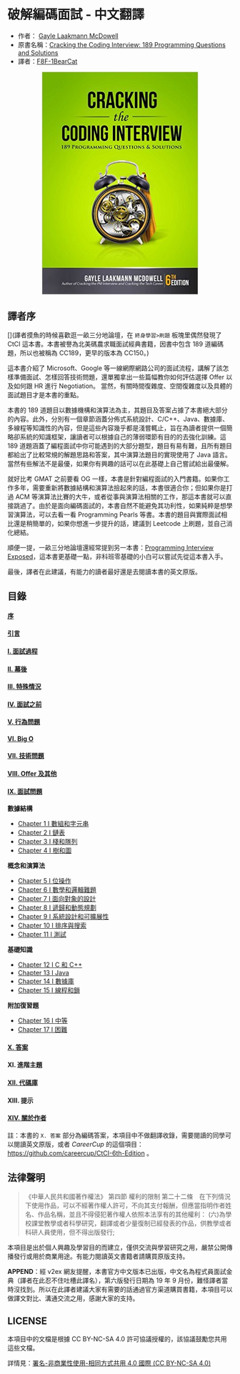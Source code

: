 # 破解編碼面試 - 中文翻譯 

- 作者： [Gayle Laakmann McDowell](http://www.gayle.com/contact/)
- 原書名稱：[Cracking the Coding Interview: 189 Programming Questions and Solutions](https://www.amazon.com/Cracking-Coding-Interview-6th-Edition/dp/0984782850)
- 譯者：[F8F-1BearCat](https://f8f-1bearcat.github.io/about/) 

<div align=center><img src="img/Cover.jpg"/></div>



## 譯者序

[](譯者摸魚的時候喜歡逛一畝三分地論壇，在 `終身學習>刷題` 板塊里偶然發現了 CtCI 這本書。本書被譽為北美碼農求職面試經典書籍，因書中包含 189 道編碼題，所以也被稱為 CC189，更早的版本為 CC150。)

這本書介紹了 Microsoft、Google 等一線網際網路公司的面試流程，講解了該怎樣準備面試、怎樣回答技術問題，還單獨拿出一些篇幅教你如何評估選擇 Offer 以及如何跟 HR 進行 Negotiation。 當然，有關時間復雜度、空間復雜度以及具體的面試題目才是本書的重點。

本書的 189 道題目以數據機構和演算法為主，其題目及答案占據了本書絕大部分的內容。此外，分別有一個章節涵蓋分佈式系統設計、C/C++、Java、數據庫、多線程等知識性的內容，但是這些內容幾乎都是淺嘗輒止，旨在為讀者提供一個簡略卻系統的知識框架，讓讀者可以根據自己的薄弱環節有目的的去強化訓練。這 189 道題涵蓋了編程面試中你可能遇到的大部分題型，題目有易有難，且所有題目都給出了比較常規的解題思路和答案，其中演算法題目的實現使用了 Java 語言。當然有些解法不是最優，如果你有興趣的話可以在此基礎上自己嘗試給出最優解。

就好比考 GMAT 之前要看 OG 一樣，本書是針對編程面試的入門書籍。如果你工作多年，需要重新將數據結構和演算法撿起來的話，本書很適合你；但如果你是打過 ACM 等演算法比賽的大牛，或者從事與演算法相關的工作，那這本書就可以直接跳過了。由於是面向編碼面試的，本書自然不能避免其功利性，如果純粹是想學習演算法，可以去看一看 Programming Pearls 等書。本書的題目與實際面試相比還是稍簡單的，如果你想進一步提升的話，建議到 Leetcode 上刷題，並自己消化總結。

順便一提，一畝三分地論壇還經常提到另一本書：[Programming Interview Exposed](https://www.amazon.com/Programming-Interviews-Exposed-Secrets-Landing/dp/1118261364/?&_encoding=UTF8&tag=1point3acres-20&linkCode=ur2&linkId=f4a9f284abef2e91bbc0bc39a9cc3967&camp=1789&creative=9325)，這本書更基礎一點，非科班零基礎的小白可以嘗試先從這本書入手。

最後，譯者在此建議，有能力的讀者最好還是去閱讀本書的英文原版。

## 目錄

#### [序](Foreword.md)
#### [引言](Introduction.md)
#### [I. 面試過程](I.The_Interview_Process.md)
#### [II. 幕後](II.Behind_the_Scenes.md)
#### [III. 特殊情況](III.Special_Situations.md)
#### [IV. 面試之前](IV.Before_the_Interview.md)
#### [V. 行為問題](V.Behavioral_Questions.md)
#### [VI. Big O](VI.Big_O.md)
#### [VII. 技術問題](VII.Technical_Questions.md)
#### [VIII. Offer 及其他](VIII.The_Offer_and_Beyond.md)
#### [IX. 面試問題](IX.Interview_Questions.md)

**數據結構**

- [Chapter 1 I 數組和字元串](Chapter_1_Arrays_and_Strings.md)
- [Chapter 2 I 鏈表](Chapter_2_Linked_Lists.md)
- [Chapter 3 I 棧和隊列](Chapter_3_Stacks_and_Queues.md)
- [Chapter 4 I 樹和圖](Chapter_4_Trees_and_Graphs.md)

**概念和演算法**

- [Chapter 5 I 位操作](Chapter_5_Bit_Manipulation.md)
- [Chapter 6 I 數學和邏輯難題](Chapter_6_Math_and_Logic_Puzzles.md)
- [Chapter 7 I 面向對象的設計](Chapter_7_Object-Oriented_Design.md)
- [Chapter 8 I 遞歸和動態規劃](Chapter_8_Recursion_and_Dynamic_Programming.md)
- [Chapter 9 I 系統設計和可擴展性](Chapter_9_System_Design_and_Scalability.md)
- [Chapter 10 I 排序與搜索](Chapter_10_Sorting_and_Searching.md)
- [Chapter 11 I 測試](Chapter_11_Testing.md)

**基礎知識**

- [Chapter 12 I C 和 C++](Chapter_12_C_and_C++.md)
- [Chapter 13 I Java](Chapter_13_Java.md)
- [Chapter 14 I 數據庫](Chapter_14_Databases.md)
- [Chapter 15 I 線程和鎖](Chapter_15_Threads_and_Locks.md)

**附加復習題**

- [Chapter 16 I 中等](Chapter_16_Moderate.md)
- [Chapter 17 I 困難](Chapter_17_Hard.md)

#### [X. 答案](https://github.com/careercup/CtCI-6th-Edition)
#### XI. 進階主題
#### [XII. 代碼庫](XII.Code_Library.md)
#### XIII. 提示
#### [XIV. 關於作者](XIV.About_the_Author.md)

註：本書的 `X. 答案` 部分為編碼答案，本項目中不做翻譯收錄，需要閱讀的同學可以閱讀英文原版，或者 *CareerCup* 的這個項目：https://github.com/careercup/CtCI-6th-Edition 。

## 法律聲明

> 《中華人民共和國著作權法》
> 第四節 權利的限制
> 第二十二條　在下列情況下使用作品，可以不經著作權人許可，不向其支付報酬，但應當指明作者姓名、作品名稱，並且不得侵犯著作權人依照本法享有的其他權利：
> (六)為學校課堂教學或者科學研究，翻譯或者少量復制已經發表的作品，供教學或者科研人員使用，但不得出版發行;

本項目是出於個人興趣及學習目的而建立，僅供交流與學習研究之用，嚴禁公開傳播發行或用於商業用途。有能力閱讀英文書籍者請購買原版支持。

**APPEND**：經 v2ex 網友提醒，本書官方中文版本已出版，中文名為程式員面試金典（譯者在此忍不住吐槽此譯名），第六版發行日期為 19 年 9 月份，難怪譯者當時沒找到。所以在此譯者建議大家有需要的話通過官方渠道購買書籍，本項目可以做譯文對比、溝通交流之用，感謝大家的支持。

## LICENSE

本項目中的文檔是根據 CC BY-NC-SA 4.0 許可協議授權的，該協議鼓勵您共用這些文檔。

詳情見：[署名-非商業性使用-相同方式共用 4.0 國際  (CC BY-NC-SA 4.0)](https://creativecommons.org/licenses/by-nc-sa/4.0/deed.zh)